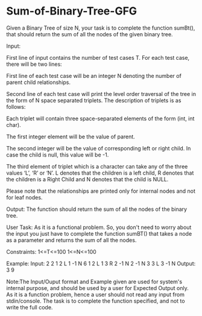 # Sum-of-Binary-Tree-GFG
Given a Binary Tree of size N, your task is to complete the function sumBt(), that should return the sum of all the nodes of the given binary tree.

Input:

First line of input contains the number of test cases T. For each test case, there will be two lines:

First line of each test case will be an integer N denoting the number of parent child relationships.

Second line of each test case will print the level order traversal of the tree in the form of N space separated triplets. The description of triplets is as follows:

Each triplet will contain three space-separated elements of the form (int, int char).

The first integer element will be the value of parent. 

The second integer will be the value of corresponding left or right child. In case the child is null, this value will be -1.

The third element of triplet which is a character can take any of the three values ‘L’, ‘R’ or ‘N’. L denotes that the children is a left child, R denotes that the children is a Right Child and N denotes that the child is NULL.
 

Please note that the relationships are printed only for internal nodes and not for leaf nodes.

Output:
The function should return the sum of all the nodes of the binary tree.

User Task:
As it is a functional problem. So, you don't need to worry about the input you just have to complete the function sumBT() that takes a node as a parameter and returns the sum of all the nodes.

Constraints:
1<=T<=100
1<=N<=100

Example:
Input:
2
2
1 2 L 1 -1 N
6
1 2 L 1 3 R 2 -1 N 2 -1 N 3 3 L 3 -1 N
Output:
3
9

Note:The Input/Ouput format and Example given are used for system's internal purpose, and should be used by a user for Expected Output only. As it is a function problem, hence a user should not read any input from stdin/console. The task is to complete the function specified, and not to write the full code.
